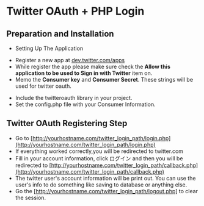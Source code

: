 # Twitter OAuth + PHP Login

## Preparation and Installation

* Setting Up The Application
 - Register a new app at [dev.twitter.com/apps](https://apps.twitter.com/app/new)
 - While register the app please make sure check the **Allow this application to be used to Sign in with Twitter** item on.
 - Memo the **Consumer key** and **Consumer Secret**. These strings will be used for twitter oauth.
* Include the twitteroauth library in your project.
* Set the config.php file with your Consumer Information.

## Twitter OAuth Registering Step
* Go to [http://yourhostname.com/twitter_login_path/login.php](http://yourhostname.com/twitter_login_path/login.php)
* If everything worked correctly,you will be redirected to twitter.com
* Fill in your account information, click ログイン and then you will be redirected to [http://yourhostname.com/twitter_login_path/callback.php](http://yourhostname.com/twitter_login_path/callback.php)
* The twitter user's account information will be print out. You can use the user's info to do something like saving to database or anything else.
* Go the [http://yourhostname.com/twitter_login_path/logout.php] to clear the session.
